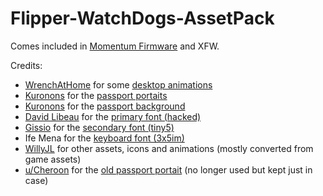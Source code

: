 # Flipper-WatchDogs-AssetPack

Comes included in [Momentum Firmware](https://github.com/Next-Flip/Momentum-Firmware/) and XFW.

Credits:
- [WrenchAtHome](https://github.com/wrenchathome) for some [desktop animations](https://github.com/wrenchathome/flip0anims)
- [Kuronons](https://github.com/Kuronons) for the [passport portaits](https://github.com/Kuronons/FZ_graphics/tree/main/Passport%20profile%20pictures)
- [Kuronons](https://github.com/Kuronons) for the [passport background](https://github.com/Kuronons/FZ_graphics/tree/main/Passport%20background)
- [David Libeau](https://davidlibeau.fr/) for the [primary font (hacked)](http://bit.ly/WatchDogsFont)
- [Gissio](https://github.com/Gissio) for the [secondary font (tiny5)](https://github.com/Gissio/font_tiny5)
- Ife Mena for the [keyboard font (3x5im)](https://www.pentacom.jp/pentacom/bitfontmaker2/gallery/?id=7785)
- [WillyJL](https://github.com/Willy-JL) for other assets, icons and animations (mostly converted from game assets)
- [u/Cheroon](https://www.reddit.com/user/Cheroon/) for the [old passport portait](https://www.reddit.com/r/watch_dogs/comments/50n046/pixel_art_wrench_mask_gif/) (no longer used but kept just in case)
